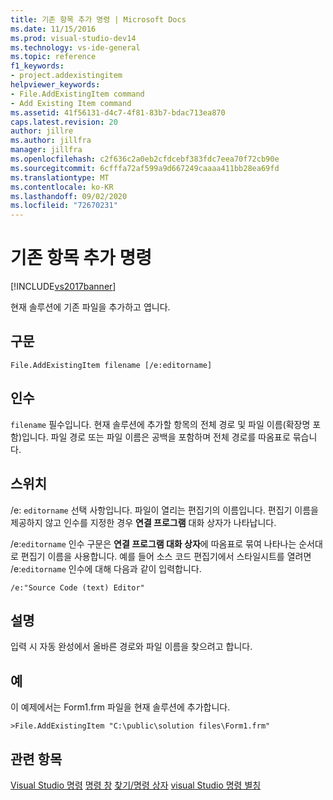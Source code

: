 ```yaml
---
title: 기존 항목 추가 명령 | Microsoft Docs
ms.date: 11/15/2016
ms.prod: visual-studio-dev14
ms.technology: vs-ide-general
ms.topic: reference
f1_keywords:
- project.addexistingitem
helpviewer_keywords:
- File.AddExistingItem command
- Add Existing Item command
ms.assetid: 41f56131-d4c7-4f81-83b7-bdac713ea870
caps.latest.revision: 20
author: jillre
ms.author: jillfra
manager: jillfra
ms.openlocfilehash: c2f636c2a0eb2cfdcebf383fdc7eea70f72cb90e
ms.sourcegitcommit: 6cfffa72af599a9d667249caaaa411bb28ea69fd
ms.translationtype: MT
ms.contentlocale: ko-KR
ms.lasthandoff: 09/02/2020
ms.locfileid: "72670231"
---
```

# <a name="add-existing-item-command"></a>기존 항목 추가 명령
[!INCLUDE[vs2017banner](../../includes/vs2017banner.md)]

현재 솔루션에 기존 파일을 추가하고 엽니다.

## <a name="syntax"></a>구문

```
File.AddExistingItem filename [/e:editorname]
```

## <a name="arguments"></a>인수
 `filename` 필수입니다. 현재 솔루션에 추가할 항목의 전체 경로 및 파일 이름(확장명 포함)입니다. 파일 경로 또는 파일 이름은 공백을 포함하며 전체 경로를 따옴표로 묶습니다.

## <a name="switches"></a>스위치
 /e: `editorname` 선택 사항입니다. 파일이 열리는 편집기의 이름입니다. 편집기 이름을 제공하지 않고 인수를 지정한 경우 **연결 프로그램** 대화 상자가 나타납니다.

 /e:`editorname` 인수 구문은 **연결 프로그램 대화 상자**에 따옴표로 묶여 나타나는 순서대로 편집기 이름을 사용합니다. 예를 들어 소스 코드 편집기에서 스타일시트를 열려면 /e:`editorname` 인수에 대해 다음과 같이 입력합니다.

```
/e:"Source Code (text) Editor"
```

## <a name="remarks"></a>설명
 입력 시 자동 완성에서 올바른 경로와 파일 이름을 찾으려고 합니다.

## <a name="example"></a>예
 이 예제에서는 Form1.frm 파일을 현재 솔루션에 추가합니다.

```
>File.AddExistingItem "C:\public\solution files\Form1.frm"
```

## <a name="see-also"></a>관련 항목
 [Visual Studio 명령](../../ide/reference/visual-studio-commands.md) [명령 창](../../ide/reference/command-window.md) [찾기/명령 상자](../../ide/find-command-box.md) [visual Studio 명령 별칭](../../ide/reference/visual-studio-command-aliases.md)

